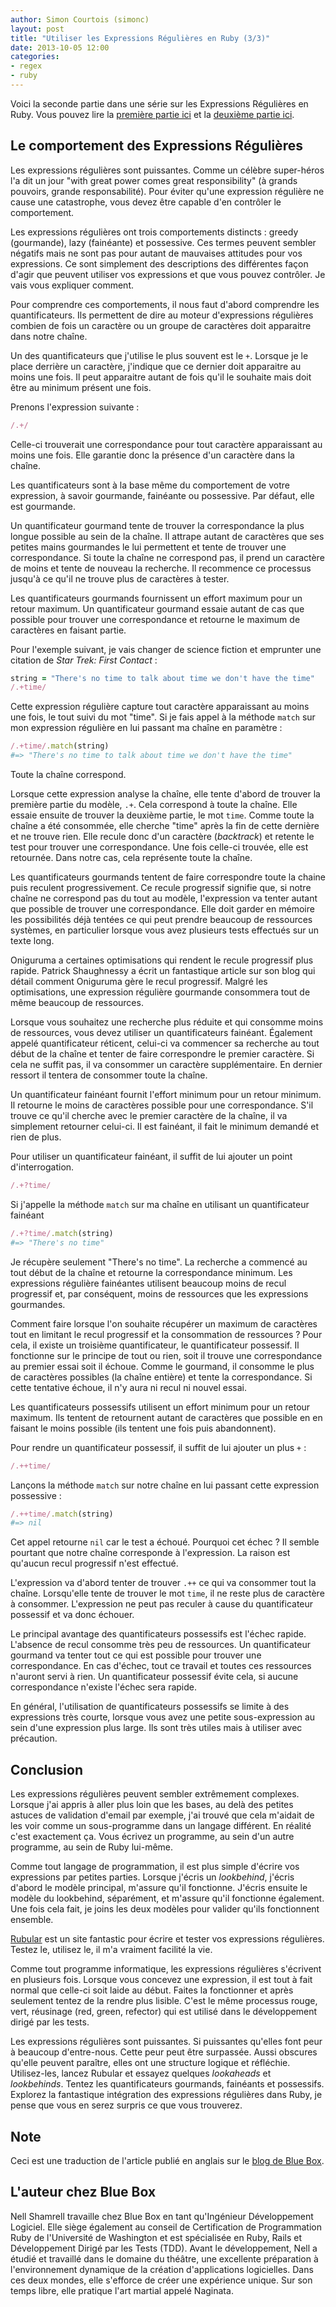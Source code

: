```yaml
---
author: Simon Courtois (simonc)
layout: post
title: "Utiliser les Expressions Régulières en Ruby (3/3)"
date: 2013-10-05 12:00
categories:
- regex
- ruby
---
```


Voici la seconde partie dans une série sur les Expressions Régulières en Ruby.
Vous pouvez lire la
[première partie ici](/post/utiliser-les-expressions-regulieres-en-ruby-1-sur-3) et la
[deuxième partie ici](/post/utiliser-les-expressions-regulieres-en-ruby-2-sur-3).

## Le comportement des Expressions Régulières

Les expressions régulières sont puissantes. Comme un célèbre super-héros l'a dit
un jour "with great power comes great responsibility" (à grands pouvoirs,
grande responsabilité). Pour éviter qu'une expression régulière ne cause une
catastrophe, vous devez être capable d'en contrôler le comportement.

<!-- more -->

Les expressions régulières ont trois comportements distincts : greedy
(gourmande), lazy (fainéante) et possessive. Ces termes peuvent sembler
négatifs mais ne sont pas pour autant de mauvaises attitudes pour vos
expressions. Ce sont simplement des descriptions des différentes façon d'agir
que peuvent utiliser vos expressions et que vous pouvez contrôler. Je vais vous
expliquer comment.

Pour comprendre ces comportements, il nous faut d'abord comprendre les
quantificateurs. Ils permettent de dire au moteur d'expressions régulières
combien de fois un caractère ou un groupe de caractères doit apparaitre dans
notre chaîne.

Un des quantificateurs que j'utilise le plus souvent est le `+`. Lorsque je le
place derrière un caractère, j'indique que ce dernier doit apparaitre au moins
une fois. Il peut apparaitre autant de fois qu'il le souhaite mais doit être au
minimum présent une fois.

Prenons l'expression suivante :

``` ruby
/.+/
```

Celle-ci trouverait une correspondance pour tout caractère apparaissant au moins
une fois. Elle garantie donc la présence d'un caractère dans la chaîne.

Les quantificateurs sont à la base même du comportement de votre expression, à
savoir gourmande, fainéante ou possessive. Par défaut, elle est gourmande.

Un quantificateur gourmand tente de trouver la correspondance la plus longue
possible au sein de la chaîne. Il attrape autant de caractères que ses petites
mains gourmandes le lui permettent et tente de trouver une correspondance. Si
toute la chaîne ne correspond pas, il prend un caractère de moins et tente de
nouveau la recherche. Il recommence ce processus jusqu'à ce qu'il ne trouve
plus de caractères à tester.

Les quantificateurs gourmands fournissent un effort maximum pour un retour
maximum. Un quantificateur gourmand essaie autant de cas que possible pour
trouver une correspondance et retourne le maximum de caractères en faisant
partie.

Pour l'exemple suivant, je vais changer de science fiction et emprunter une
citation de _Star Trek: First Contact_ :

``` ruby
string = "There's no time to talk about time we don't have the time"
/.+time/
```

Cette expression régulière capture tout caractère apparaissant au moins une
fois, le tout suivi du mot "time". Si je fais appel à la méthode `match` sur
mon expression régulière en lui passant ma chaîne en paramètre :

``` ruby
/.+time/.match(string)
#=> "There's no time to talk about time we don't have the time"
```

Toute la chaîne correspond.

Lorsque cette expression analyse la chaîne, elle tente d'abord de trouver la
première partie du modèle, `.+`. Cela correspond à toute la chaîne. Elle essaie
ensuite de trouver la deuxième partie, le mot `time`. Comme toute la chaîne a
été consommée, elle cherche "time" après la fin de cette dernière et ne trouve
rien. Elle recule donc d'un caractère (_backtrack_) et retente le test pour
trouver une correspondance. Une fois celle-ci trouvée, elle est retournée. Dans
notre cas, cela représente toute la chaîne.

Les quantificateurs gourmands tentent de faire correspondre toute la chaine puis
reculent progressivement. Ce recule progressif signifie que, si notre chaîne ne
correspond pas du tout au modèle, l'expression va tenter autant que possible de
trouver une correspondance. Elle doit garder en mémoire les possibilités déjà
tentées ce qui peut prendre beaucoup de ressources systèmes, en particulier
lorsque vous avez plusieurs tests effectués sur un texte long.

Oniguruma a certaines optimisations qui rendent le recule progressif plus
rapide. Patrick Shaughnessy a écrit un fantastique article sur son blog qui
détail comment Oniguruma gère le recul progressif. Malgré les optimisations, une
expression régulière gourmande consommera tout de même beaucoup de ressources.

Lorsque vous souhaitez une recherche plus réduite et qui consomme moins de
ressources, vous devez utiliser un quantificateurs fainéant. Également appelé
quantificateur réticent, celui-ci va commencer sa recherche au tout début
de la chaîne et tenter de faire correspondre le premier caractère. Si cela ne
suffit pas, il va consommer un caractère supplémentaire. En dernier ressort il
tentera de consommer toute la chaîne.

Un quantificateur fainéant fournit l'effort minimum pour un retour minimum. Il
retourne le moins de caractères possible pour une correspondance. S'il trouve ce
qu'il cherche avec le premier caractère de la chaîne, il va simplement retourner
celui-ci. Il est fainéant, il fait le minimum demandé et rien de plus.

Pour utiliser un quantificateur fainéant, il suffit de lui ajouter un point
d'interrogation.

``` ruby
/.+?time/
```

Si j'appelle la méthode `match` sur ma chaîne en utilisant un quantificateur
fainéant

``` ruby
/.+?time/.match(string)
#=> "There's no time"
```

Je récupère seulement "There's no time". La recherche a commencé au tout début
de la chaîne et retourne la correspondance minimum. Les expressions régulière
fainéantes utilisent beaucoup moins de recul progressif et, par conséquent,
moins de ressources que les expressions gourmandes.

Comment faire lorsque l'on souhaite récupérer un maximum de caractères tout en
limitant le recul progressif et la consommation de ressources ? Pour cela, il
existe un troisième quantificateur, le quantificateur possessif. Il fonctionne
sur le principe de tout ou rien, soit il trouve une correspondance au premier
essai soit il échoue. Comme le gourmand, il consomme le plus de caractères possibles (la chaîne entière) et tente la correspondance. Si cette tentative
échoue, il n'y aura ni recul ni nouvel essai.

Les quantificateurs possessifs utilisent un effort minimum pour un retour
maximum. Ils tentent de retournent autant de caractères que possible en en
faisant le moins possible (ils tentent une fois puis abandonnent).

Pour rendre un quantificateur possessif, il suffit de lui ajouter un plus `+` :

``` ruby
/.++time/
```

Lançons la méthode `match` sur notre chaîne en lui passant cette expression
possessive :

``` ruby
/.++time/.match(string)
#=> nil
```

Cet appel retourne `nil` car le test a échoué. Pourquoi cet échec ? Il semble
pourtant que notre chaîne corresponde à l'expression. La raison est qu'aucun
recul progressif n'est effectué.

L'expression va d'abord tenter de trouver `.++` ce qui va consommer tout la
chaîne. Lorsqu'elle tente de trouver le mot `time`, il ne reste plus de
caractère à consommer. L'expression ne peut pas reculer à cause du
quantificateur possessif et va donc échouer.

Le principal avantage des quantificateurs possessifs est l'échec rapide.
L'absence de recul consomme très peu de ressources. Un quantificateur gourmand
va tenter tout ce qui est possible pour trouver une correspondance. En cas
d'échec, tout ce travail et toutes ces ressources n'auront servi à rien. Un
quantificateur possessif évite cela, si aucune correspondance n'existe l'échec
sera rapide.

En général, l'utilisation de quantificateurs possessifs se limite à des
expressions très courte, lorsque vous avez une petite sous-expression au sein
d'une expression plus large. Ils sont très utiles mais à utiliser avec
précaution.

## Conclusion

Les expressions régulières peuvent sembler extrêmement complexes. Lorsque j'ai
appris à aller plus loin que les bases, au delà des petites astuces de
validation d'email par exemple, j'ai trouvé que cela m'aidait de les voir comme
un sous-programme dans un langage différent. En réalité c'est exactement ça.
Vous écrivez un programme, au sein d'un autre programme, au sein de Ruby
lui-même.

Comme tout langage de programmation, il est plus simple d'écrire vos expressions
par petites parties. Lorsque j'écris un _lookbehind_, j'écris d'abord le modèle
principal, m'assure qu'il fonctionne. J'écris ensuite le modèle du lookbehind,
séparément, et m'assure qu'il fonctionne également. Une fois cela fait, je
joins les deux modèles pour valider qu'ils fonctionnent ensemble.

[Rubular](http://rubular.com/) est un site fantastic pour écrire et tester vos
expressions régulières. Testez le, utilisez le, il m'a vraiment facilité la vie.

Comme tout programme informatique, les expressions régulières s'écrivent en
plusieurs fois. Lorsque vous concevez une expression, il est tout à fait normal
que celle-ci soit laide au début. Faites la fonctionner et après seulement
tentez de la rendre plus lisible. C'est le même processus rouge, vert,
réusinage (red, green, refector) qui est utilisé dans le développement dirigé
par les tests.

Les expressions régulières sont puissantes. Si puissantes qu'elles font peur à
beaucoup d'entre-nous. Cette peur peut être surpassée. Aussi obscures qu'elle
peuvent paraître, elles ont une structure logique et réfléchie. Utilisez-les,
lancez Rubular et essayez quelques _lookaheads_ et _lookbehinds_. Tentez les
quantificateurs gourmands, fainéants et possessifs. Explorez la fantastique
intégration des expressions régulières dans Ruby, je pense que vous en serez
surpris ce que vous trouverez.

## Note

Ceci est une traduction de l'article publié en anglais sur le
[blog de Blue Box](http://www.bluebox.net/about/blog/2013/03/using-regular-expressions-in-ruby-part-3-of-3/).

## L'auteur chez Blue Box

Nell Shamrell travaille chez Blue Box en tant qu'Ingénieur Développement
Logiciel. Elle siège également au conseil de Certification de Programmation
Ruby de l'Université de Washington et est spécialisée en Ruby, Rails et
Développement Dirigé par les Tests (TDD). Avant le développement, Nell a étudié
et travaillé dans le domaine du théâtre, une excellente préparation à
l'environnement dynamique de la création d'applications logicielles. Dans ces
deux mondes, elle s'efforce de créer une expérience unique. Sur son temps
libre, elle pratique l'art martial appelé Naginata.
